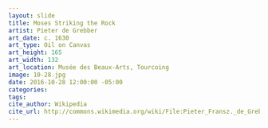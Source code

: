 ```yaml
---
layout: slide
title: Moses Striking the Rock
artist: Pieter de Grebber
art_date: c. 1630
art_type: Oil on Canvas
art_height: 165
art_width: 132
art_location: Musée des Beaux-Arts, Tourcoing
image: 10-28.jpg
date: 2016-10-28 12:00:00 -05:00
categories:
tags:
cite_author: Wikipedia
cite_url: http://commons.wikimedia.org/wiki/File:Pieter_Fransz._de_Grebber_-_Moses_Striking_the_Rock_-_WGA10392.jpg
---
```


